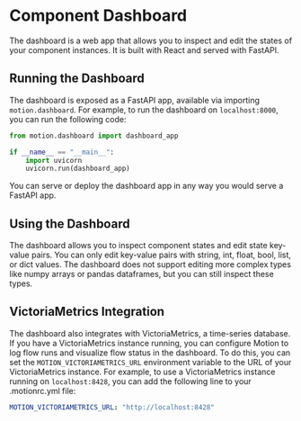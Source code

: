 # Component Dashboard

The dashboard is a web app that allows you to inspect and edit the states of your component instances. It is built with React and served with FastAPI.

## Running the Dashboard

The dashboard is exposed as a FastAPI app, available via importing `motion.dashboard`. For example, to run the dashboard on `localhost:8000`, you can run the following code:

```python
from motion.dashboard import dashboard_app

if __name__ == "__main__":
    import uvicorn
    uvicorn.run(dashboard_app)
```

You can serve or deploy the dashboard app in any way you would serve a FastAPI app.

## Using the Dashboard

The dashboard allows you to inspect component states and edit state key-value pairs. You can only edit key-value pairs with string, int, float, bool, list, or dict values. The dashboard does not support editing more complex types like numpy arrays or pandas dataframes, but you can still inspect these types.

## VictoriaMetrics Integration

The dashboard also integrates with VictoriaMetrics, a time-series database. If you have a VictoriaMetrics instance running, you can configure Motion to log flow runs and visualize flow status in the dashboard. To do this, you can set the `MOTION_VICTORIAMETRICS_URL` environment variable to the URL of your VictoriaMetrics instance. For example, to use a VictoriaMetrics instance running on `localhost:8428`, you can add the following line to your .motionrc.yml file:

```yaml
MOTION_VICTORIAMETRICS_URL: "http://localhost:8428"
```

